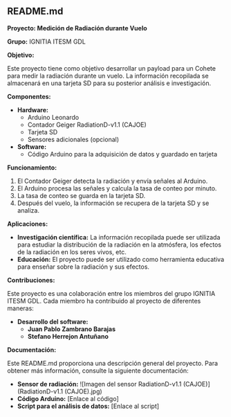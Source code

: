 ## README.md

**Proyecto: Medición de Radiación durante Vuelo**

**Grupo:** IGNITIA ITESM GDL

**Objetivo:**

Este proyecto tiene como objetivo desarrollar un payload para un Cohete para medir la radiación durante un vuelo. La información recopilada se almacenará en una tarjeta SD para su posterior análisis e investigación.

**Componentes:**

* **Hardware:**
    * Arduino Leonardo
    * Contador Geiger RadiationD-v1.1 (CAJOE)
    * Tarjeta SD
    * Sensores adicionales (opcional)
* **Software:**
    * Código Arduino para la adquisición de datos y guardado en tarjeta

**Funcionamiento:**

1. El Contador Geiger detecta la radiación y envía señales al Arduino.
2. El Arduino procesa las señales y calcula la tasa de conteo por minuto.
3. La tasa de conteo se guarda en la tarjeta SD.
4. Después del vuelo, la información se recupera de la tarjeta SD y se analiza.

**Aplicaciones:**

* **Investigación científica:** La información recopilada puede ser utilizada para estudiar la distribución de la radiación en la atmósfera, los efectos de la radiación en los seres vivos, etc.
* **Educación:** El proyecto puede ser utilizado como herramienta educativa para enseñar sobre la radiación y sus efectos.

**Contribuciones:**

Este proyecto es una colaboración entre los miembros del grupo IGNITIA ITESM GDL. Cada miembro ha contribuido al proyecto de diferentes maneras:

* **Desarrollo del software:**
    * **Juan Pablo Zambrano Barajas**
    * **Stefano Herrejon Antuñano**

**Documentación:**

Este README.md proporciona una descripción general del proyecto. Para obtener más información, consulte la siguiente documentación:

* **Sensor de radiación:** ![Imagen del sensor RadiationD-v1.1 (CAJOE)](RadiationD-v1.1 (CAJOE).jpg)
* **Código Arduino:** [Enlace al código]
* **Script para el análisis de datos:** [Enlace al script]
